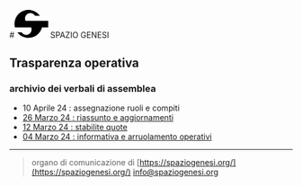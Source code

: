 <!-- Matomo -->
<script>
  var _paq = window._paq = window._paq || [];
  /* tracker methods like "setCustomDimension" should be called before "trackPageView" */
  _paq.push(['trackPageView']);
  _paq.push(['enableLinkTracking']);
  (function() {
    var u="//matomodocker.azurewebsites.net/";
    _paq.push(['setTrackerUrl', u+'matomo.php']);
    _paq.push(['setSiteId', '7']);
    var d=document, g=d.createElement('script'), s=d.getElementsByTagName('script')[0];
    g.async=true; g.src=u+'matomo.js'; s.parentNode.insertBefore(g,s);
  })();
</script>
<!-- End Matomo Code -->

#<svg version="1.0" xmlns="http://www.w3.org/2000/svg" width="60px"  viewBox="0 0 580.000000 481.000000" preserveAspectRatio="xMidYMid meet"><g transform="translate(0.000000,481.000000) scale(0.100000,-0.100000)" fill="#000000" stroke="none">
                    <path d="M2175 4799 c-729 -75 -1378 -467 -1780 -1074 -82 -124 -203 -366
                    -252 -505 -100 -282 -137 -506 -137 -815 0 -222 6 -283 46 -497 l23 -118 1396
                    0 1397 0 26 -83 c37 -117 49 -216 43 -332 -24 -405 -299 -739 -698 -847 -120
                    -32 -328 -32 -448 0 -105 29 -210 76 -301 138 -77 51 -201 176 -240 242 l-25
                    41 -368 1 -368 0 63 -76 c142 -172 345 -355 533 -479 124 -82 366 -203 505
                    -252 281 -100 505 -137 815 -137 310 0 534 37 815 137 139 49 381 170 505 252
                    265 175 514 425 690 690 94 141 214 391 269 558 l49 147 534 0 533 0 0 565 0
                    565 -1944 0 -1943 0 -27 59 c-53 119 -70 203 -70 361 0 168 18 251 84 388 51
                    106 88 161 169 246 83 86 166 145 275 197 142 66 218 82 391 82 122 0 165 -4
                    228 -21 99 -27 232 -89 310 -146 74 -52 190 -172 232 -238 l30 -48 413 0 c226
                    0 412 2 412 5 0 14 -172 214 -256 299 -190 190 -374 323 -619 447 -232 117
                    -479 196 -735 234 -127 19 -452 27 -575 14z"/>
                    </g></svg> SPAZIO GENESI
## Trasparenza operativa
### archivio dei verbali di assemblea

* 10 Aprile 24 : assegnazione ruoli e compiti
* [26 Marzo 24 : riassunto e aggiornamenti](./verbali/240326.md)
* [12 Marzo 24 : stabilite quote](./verbali/240312.md)
* [04 Marzo 24 : informativa e arruolamento operativi](./verbali/240304.md)


---
> organo di comunicazione di [https://spaziogenesi.org/](https://spaziogenesi.org/) info@spaziogenesi.org
